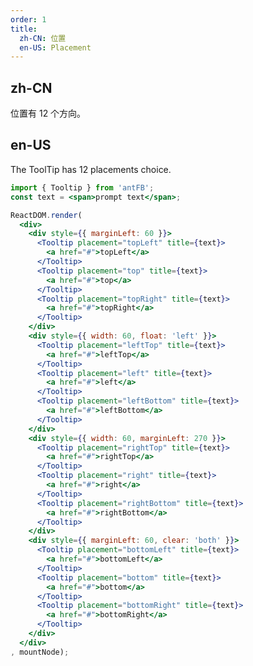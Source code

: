 ```yaml
---
order: 1
title: 
  zh-CN: 位置
  en-US: Placement
---
```


## zh-CN

位置有 12 个方向。

## en-US 

The ToolTip has 12 placements choice.

````jsx
import { Tooltip } from 'antFB';
const text = <span>prompt text</span>;

ReactDOM.render(
  <div>
    <div style={{ marginLeft: 60 }}>
      <Tooltip placement="topLeft" title={text}>
        <a href="#">topLeft</a>
      </Tooltip>
      <Tooltip placement="top" title={text}>
        <a href="#">top</a>
      </Tooltip>
      <Tooltip placement="topRight" title={text}>
        <a href="#">topRight</a>
      </Tooltip>
    </div>
    <div style={{ width: 60, float: 'left' }}>
      <Tooltip placement="leftTop" title={text}>
        <a href="#">leftTop</a>
      </Tooltip>
      <Tooltip placement="left" title={text}>
        <a href="#">left</a>
      </Tooltip>
      <Tooltip placement="leftBottom" title={text}>
        <a href="#">leftBottom</a>
      </Tooltip>
    </div>
    <div style={{ width: 60, marginLeft: 270 }}>
      <Tooltip placement="rightTop" title={text}>
        <a href="#">rightTop</a>
      </Tooltip>
      <Tooltip placement="right" title={text}>
        <a href="#">right</a>
      </Tooltip>
      <Tooltip placement="rightBottom" title={text}>
        <a href="#">rightBottom</a>
      </Tooltip>
    </div>
    <div style={{ marginLeft: 60, clear: 'both' }}>
      <Tooltip placement="bottomLeft" title={text}>
        <a href="#">bottomLeft</a>
      </Tooltip>
      <Tooltip placement="bottom" title={text}>
        <a href="#">bottom</a>
      </Tooltip>
      <Tooltip placement="bottomRight" title={text}>
        <a href="#">bottomRight</a>
      </Tooltip>
    </div>
  </div>
, mountNode);
````

<style>
#components-tooltip-demo-placement a {
  display: inline-block;
  line-height: 32px;
  height: 32px;
  width: 60px;
  font-size: 14px;
  text-align: center;
  background: #f5f5f5;
  margin-right: 1em;
  margin-bottom: 1em;
  border-radius: 6px;
}
</style>
